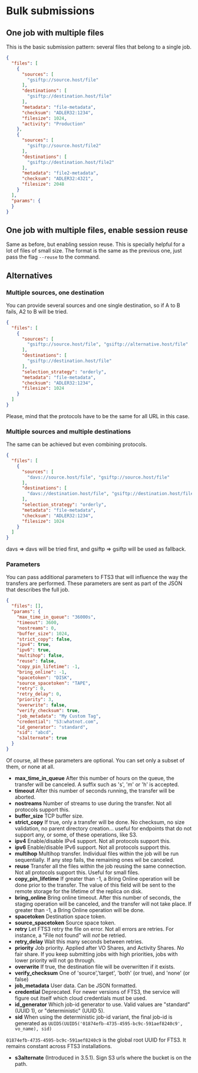 Bulk submissions
================

One job with multiple files
---------------------------
This is the basic submission pattern: several files that belong to a single job.

```json
{
  "files": [
    {
      "sources": [
        "gsiftp://source.host/file"
      ],
      "destinations": [
        "gsiftp://destination.host/file"
      ],
      "metadata": "file-metadata",
      "checksum": "ADLER32:1234",
      "filesize": 1024,
      "activity": "Production"
    },
    {
      "sources": [
        "gsiftp://source.host/file2"
      ],
      "destinations": [
        "gsiftp://destination.host/file2"
      ],
      "metadata": "file2-metadata",
      "checksum": "ADLER32:4321",
      "filesize": 2048
    }
  ],
  "params": {
  }
}
```

One job with multiple files, enable session reuse
-------------------------------------------------
Same as before, but enabling session reuse. This is specially helpful for a lot of files of small size.
The format is the same as the previous one, just pass the flag `--reuse` to the command.

Alternatives
------------

### Multiple sources, one destination
You can provide several sources and one single destination, so if A to B fails, A2 to B will be tried.

```json
{
  "files": [
    {
      "sources": [
        "gsiftp://source.host/file", "gsiftp://alternative.host/file"
      ],
      "destinations": [
        "gsiftp://destination.host/file"
      ],
      "selection_strategy": "orderly",
      "metadata": "file-metadata",
      "checksum": "ADLER32:1234",
      "filesize": 1024
    }
  ]
}
```

Please, mind that the protocols have to be the same for all URL in this case.

### Multiple sources and multiple destinations
The same can be achieved but even combining protocols.

```json
{
  "files": [
    {
      "sources": [
        "davs://source.host/file", "gsiftp://source.host/file"
      ],
      "destinations": [
        "davs://destination.host/file", "gsiftp://destination.host/file"
      ],
      "selection_strategy": "orderly",
      "metadata": "file-metadata",
      "checksum": "ADLER32:1234",
      "filesize": 1024
    }
  ]
}
```

davs => davs will be tried first, and gsiftp => gsiftp will be used as fallback.

### Parameters
You can pass additional parameters to FTS3 that will influence the way the transfers
are performed. These parameters are sent as part of the JSON that describes the full
job.

```json
{
  "files": [],
  "params": {
    "max_time_in_queue": "36000s",
    "timeout": 3600,
    "nostreams": 0,
    "buffer_size": 1024,
    "strict_copy": false,
    "ipv4": true,
    "ipv6": true,
    "multihop": false,
    "reuse": false,
    "copy_pin_lifetime": -1,
    "bring_online": -1,
    "spacetoken": "DISK",
    "source_spacetoken": "TAPE",
    "retry": 0,
    "retry_delay": 0,
    "priority": 3,
    "overwrite": false,
    "verify_checksum": true,
    "job_metadata": "My Custom Tag",
    "credential": "S3:whatnot.com",
    "id_generator": "standard",
    "sid": "abcd",
    "s3alternate": true
  }
}
```

Of course, all these parameters are optional. You can set only a subset of them,
or none at all.

* **max_time_in_queue** After this number of hours on the queue, the transfer will be canceled.
A suffix such as 's', 'm' or 'h' is accepted.
* **timeout** After this number of seconds running, the transfer will be aborted.
* **nostreams** Number of streams  to use during the transfer.
Not all protocols support this.
* **buffer_size** TCP buffer size.
* **strict_copy** If true, only a transfer will be done. No checksum, no size validation, no
parent directory creation... useful for endpoints that do not support any, or some, of these
operations, like S3.
* **ipv4** Enable/disable IPv4 support. Not all protocols support this.
* **ipv6** Enable/disable IPv6 support. Not all protocols support this.
* **multihop** Multihop transfer. Individual files within the job will be run sequentially.
If any step fails, the remaining ones wil be canceled.
* **reuse** Transfer all the files within the job reusing the same connection. Not all protocols
support this. Useful for small files.
* **copy_pin_lifetime** If greater than -1, a Bring Online operation will be done prior to the
transfer. The value of this field will be sent to the remote storage for the lifetime
of the replica on disk.
* **bring_online** Bring online timeout. After this number of seconds, the staging operation will
be canceled, and the transfer will not take place. If greater than -1, a Bring Online operation will
be done.
* **spacetoken** Destination space token.
* **source_spacetoken** Source space token.
* **retry** Let FTS3 retry the file on error. Not all errors are retries. For instance,
a "File not found" will *not* be retried.
* **retry_delay** Wait this many seconds between retries.
* **priority** Job priority. Applied after VO Shares, and Activity Shares. *No* fair share.
If you keep submitting jobs with high priorities, jobs with lower priority will not go
through.
* **overwrite** If true, the destination file will be overwritten if it exists.
* **verify_checksum** One of 'source','target', 'both' (or true), and 'none' (or false)
* **job_metadata** User data. Can be JSON formatted.
* **credential** Deprecated. For newer versions of FTS3, the service will figure out
itself which cloud credentials must be used.
* **id_generator** Which job-id generator to use. Valid values are "standard" (UUID 1),
or "deterministic" (UUID 5).
* **sid** When using the deterministic job-id variant, the final job-id is generated as
 `UUID5(UUID5('01874efb-4735-4595-bc9c-591aef8240c9', vo_name), sid)`

`01874efb-4735-4595-bc9c-591aef8240c9` is the global root UUID for FTS3. It remains constant
across FTS3 installations.
* **s3alternate** (Introduced in 3.5.1). Sign S3 urls where the bucket is on the path.
